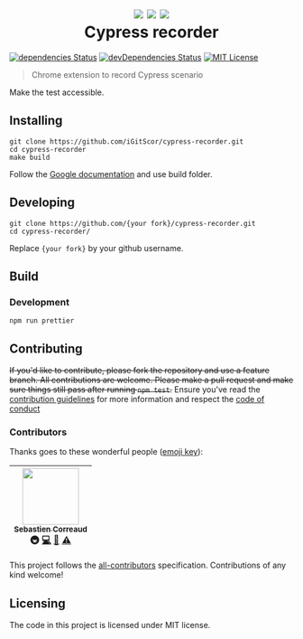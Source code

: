 <h1 align="center">
<img src="https://raw.githubusercontent.com/iGitScor/cypress-recorder/master/icon-cypress.png" />
<img src="https://raw.githubusercontent.com/iGitScor/cypress-recorder/master/icon-cypress-saved.png" />
<img src="https://raw.githubusercontent.com/iGitScor/cypress-recorder/master/icon-cypress-record.png" />
<br />
Cypress recorder
</h1>

[![dependencies Status][dependencies-badge]][dependencies]
[![devDependencies Status][devDependencies-badge]][devDependencies]
[![MIT License][license-badge]][LICENSE]

> Chrome extension to record Cypress scenario

Make the test accessible.

## Installing

```shell
git clone https://github.com/iGitScor/cypress-recorder.git
cd cypress-recorder
make build
```

Follow the [Google documentation](https://developer.chrome.com/extensions/getstarted#unpacked) and use build folder.

## Developing

```shell
git clone https://github.com/{your fork}/cypress-recorder.git
cd cypress-recorder/
```

Replace `{your fork}` by your github username.

## Build

### Development

```shell
npm run prettier
```

## Contributing

~~If you'd like to contribute, please fork the repository and use a feature
branch. All contributions are welcome. Please make a pull request and make sure things still pass after running `npm test`.~~
Ensure you've read the [contribution guidelines](CONTRIBUTING.md) for more information and respect the [code of conduct](CODE_OF_CONDUCT.md)

### Contributors

Thanks goes to these wonderful people ([emoji key](https://github.com/kentcdodds/all-contributors#emoji-key)):

<!-- ALL-CONTRIBUTORS-LIST:START - Do not remove or modify this section -->
| [<img src="https://avatars3.githubusercontent.com/u/2276944?v=3" width="100px;"/><br /><sub>Sebastien Correaud</sub>](http://twitter.com/iTweetScor)<br />🚇 [💻](https://github.com/iGitScor/cypress-recorder/commits?author=iGitScor) [📖](https://github.com/iGitScor/cypress-recorder/commits?author=iGitScor) [⚠️](https://github.com/iGitScor/cypress-recorder/commits?author=iGitScor) |
| :---: |
<!-- ALL-CONTRIBUTORS-LIST:END -->

This project follows the [all-contributors](https://github.com/kentcdodds/all-contributors) specification. Contributions of any kind welcome!

## Licensing

The code in this project is licensed under MIT license.

[dependencies-badge]: https://david-dm.org/iGitScor/cypress-recorder/status.svg?style=flat-square
[dependencies]: https://david-dm.org/iGitScor/cypress-recorder
[devDependencies-badge]: https://david-dm.org/iGitScor/cypress-recorder/dev-status.svg?style=flat-square
[devDependencies]: https://david-dm.org/iGitScor/cypress-recorder?type=dev
[license-badge]: https://img.shields.io/npm/l/cypress-recorder.svg?style=flat-square
[license]: https://github.com/iGitScor/cypress-recorder/blob/master/LICENSE
